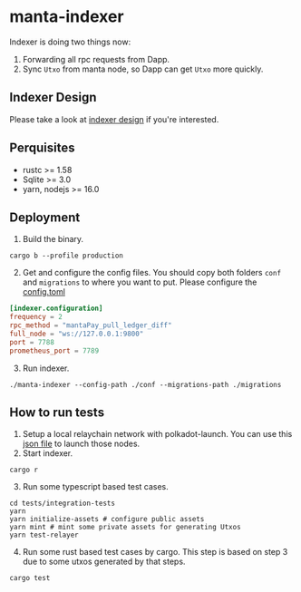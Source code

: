 # manta-indexer

Indexer is doing two things now:
1. Forwarding all rpc requests from Dapp.
2. Sync `Utxo` from manta node, so Dapp can get `Utxo` more quickly.

## Indexer Design

Please take a look at [indexer design](./indexer-design.md) if you're interested.

## Perquisites
- rustc >= 1.58
- Sqlite >= 3.0
- yarn, nodejs >= 16.0

## Deployment

1. Build the binary.
```shell
cargo b --profile production
```

2. Get and configure the config files.
You should copy both folders `conf` and `migrations` to where you want to put.
Please configure the [config.toml](./conf/config.toml)
```toml
[indexer.configuration]
frequency = 2
rpc_method = "mantaPay_pull_ledger_diff"
full_node = "ws://127.0.0.1:9800"
port = 7788
prometheus_port = 7789
```

3. Run indexer.
```shell
./manta-indexer --config-path ./conf --migrations-path ./migrations
```

## How to run tests

1. Setup a local relaychain network with polkadot-launch. You can use this [json file](./.github/resources/dolphin.json) to launch those nodes.
2. Start indexer.
```
cargo r
```

3. Run some typescript based test cases.
```shell
cd tests/integration-tests
yarn
yarn initialize-assets # configure public assets
yarn mint # mint some private assets for generating Utxos
yarn test-relayer
```

4. Run some rust based test cases by cargo. This step is based on step 3 due to some utxos generated by that steps.
```
cargo test
```
